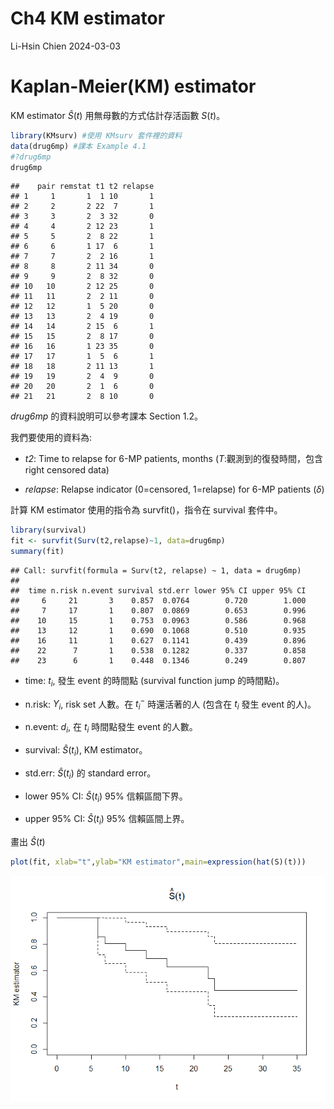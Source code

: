 Ch4 KM estimator
================
Li-Hsin Chien
2024-03-03

# Kaplan-Meier(KM) estimator

KM estimator $\hat{S}(t)$ 用無母數的方式估計存活函數 $S(t)$。

``` r
library(KMsurv) #使用 KMsurv 套件裡的資料
data(drug6mp) #課本 Example 4.1
#?drug6mp
drug6mp
```

    ##    pair remstat t1 t2 relapse
    ## 1     1       1  1 10       1
    ## 2     2       2 22  7       1
    ## 3     3       2  3 32       0
    ## 4     4       2 12 23       1
    ## 5     5       2  8 22       1
    ## 6     6       1 17  6       1
    ## 7     7       2  2 16       1
    ## 8     8       2 11 34       0
    ## 9     9       2  8 32       0
    ## 10   10       2 12 25       0
    ## 11   11       2  2 11       0
    ## 12   12       1  5 20       0
    ## 13   13       2  4 19       0
    ## 14   14       2 15  6       1
    ## 15   15       2  8 17       0
    ## 16   16       1 23 35       0
    ## 17   17       1  5  6       1
    ## 18   18       2 11 13       1
    ## 19   19       2  4  9       0
    ## 20   20       2  1  6       0
    ## 21   21       2  8 10       0

*drug6mp* 的資料說明可以參考課本 Section 1.2。

我們要使用的資料為:

- *t2*: Time to relapse for 6-MP patients, months
  ($T$:觀測到的復發時間，包含 right censored data)

- *relapse*: Relapse indicator (0=censored, 1=relapse) for 6-MP patients
  ($\delta$)

計算 KM estimator 使用的指令為 survfit()，指令在 survival 套件中。

``` r
library(survival)
fit <- survfit(Surv(t2,relapse)~1, data=drug6mp)
summary(fit)
```

    ## Call: survfit(formula = Surv(t2, relapse) ~ 1, data = drug6mp)
    ## 
    ##  time n.risk n.event survival std.err lower 95% CI upper 95% CI
    ##     6     21       3    0.857  0.0764        0.720        1.000
    ##     7     17       1    0.807  0.0869        0.653        0.996
    ##    10     15       1    0.753  0.0963        0.586        0.968
    ##    13     12       1    0.690  0.1068        0.510        0.935
    ##    16     11       1    0.627  0.1141        0.439        0.896
    ##    22      7       1    0.538  0.1282        0.337        0.858
    ##    23      6       1    0.448  0.1346        0.249        0.807

- time: $t_i$, 發生 event 的時間點 (survival function jump 的時間點)。

- n.risk: $Y_i$, risk set 人數。在 $t_i^-$ 時還活著的人 (包含在 $t_i$
  發生 event 的人)。

- n.event: $d_i$, 在 $t_i$ 時間點發生 event 的人數。

- survival: $\hat{S}(t_i)$, KM estimator。

- std.err: $\hat{S}(t_i)$ 的 standard error。

- lower 95% CI: $\hat{S}(t_i)$ 95% 信賴區間下界。

- upper 95% CI: $\hat{S}(t_i)$ 95% 信賴區間上界。

畫出 $\hat{S}(t)$

``` r
plot(fit, xlab="t",ylab="KM estimator",main=expression(hat(S)(t)))
```

![](ch4-2_KM_files/figure-gfm/unnamed-chunk-3-1.png)<!-- -->
